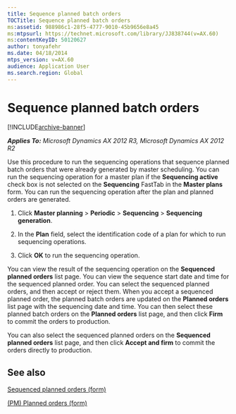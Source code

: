 ```yaml
---
title: Sequence planned batch orders
TOCTitle: Sequence planned batch orders
ms:assetid: 988986c1-28f5-4777-9010-45b9656e8a45
ms:mtpsurl: https://technet.microsoft.com/library/JJ838744(v=AX.60)
ms:contentKeyID: 50120627
author: tonyafehr
ms.date: 04/18/2014
mtps_version: v=AX.60
audience: Application User
ms.search.region: Global
---
```


# Sequence planned batch orders 


[!INCLUDE[archive-banner](includes/archive-banner.md)]


_**Applies To:** Microsoft Dynamics AX 2012 R3, Microsoft Dynamics AX 2012 R2_

Use this procedure to run the sequencing operations that sequence planned batch orders that were already generated by master scheduling. You can run the sequencing operation for a master plan if the **Sequencing active** check box is not selected on the **Sequencing** FastTab in the **Master plans** form. You can run the sequencing operation after the plan and planned orders are generated.

1.  Click **Master planning** \> **Periodic** \> **Sequencing** \> **Sequencing generation**.

2.  In the **Plan** field, select the identification code of a plan for which to run sequencing operations.

3.  Click **OK** to run the sequencing operation.

You can view the result of the sequencing operation on the **Sequenced planned orders** list page. You can view the sequence start date and time for the sequenced planned order. You can select the sequenced planned orders, and then accept or reject them. When you accept a sequenced planned order, the planned batch orders are updated on the **Planned orders** list page with the sequencing date and time. You can then select these planned batch orders on the **Planned orders** list page, and then click **Firm** to commit the orders to production.

You can also select the sequenced planned orders on the **Sequenced planned orders** list page, and then click **Accept and firm** to commit the orders directly to production.

## See also

[Sequenced planned orders (form)](https://technet.microsoft.com/library/jj838772\(v=ax.60\))

[(PM) Planned orders (form)](https://technet.microsoft.com/library/hh328645\(v=ax.60\))

  


